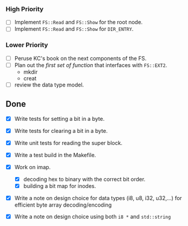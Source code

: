 
### High Priority

- [ ] Implement `FS::Read` and `FS::Show` for the root node.
- [ ] Implement `FS::Read` and `FS::Show` for `DIR_ENTRY`.

### Lower Priority

- [ ] Peruse KC's book on the next components of the FS.
- [ ] Plan out the *first set of function* that interfaces with `FS::EXT2`.
    - mkdir
    - creat
- [ ] review the data type model.

## Done

- [x] Write tests for setting a bit in a byte.
- [x] Write tests for clearing a bit in a byte.
- [x] Write unit tests for reading the super block.
- [x] Write a test build in the Makefile.
- [x] Work on imap.
    - [x] decoding hex to binary with the correct bit order.
    - [x] building a bit map for inodes.
- [x] Write a note on design choice for data types (i8, u8, i32, u32,...) for efficient byte array decoding/encoding
- [x] Write a note on design choice using both `i8 *` and `std::string`

